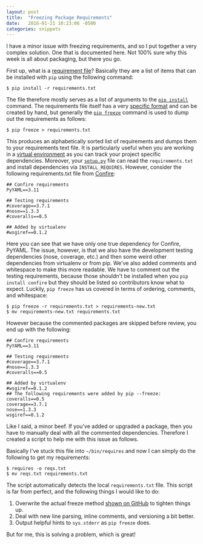 ```yaml
---
layout: post
title:  "Freezing Package Requirements"
date:   2016-01-21 10:23:06 -0500
categories: snippets
---
```


I have a minor issue with freezing requirements, and so I put together a very complex solution. One that is documented here. Not 100% sure why this week is all about packaging, but there you go. 

First up, what is a [requirement file](https://pip.readthedocs.org/en/stable/user_guide/#requirements-files)? Basically they are a list of items that can be installed with `pip` using the following command:

    $ pip install -r requirements.txt

The file therefore mostly serves as a list of arguments to the [`pip install`](https://pip.pypa.io/en/stable/reference/pip_install/) command. The requirements file itself has a very [specific format](https://pip.readthedocs.org/en/stable/reference/pip_install/#requirements-file-format) and can be created by hand, but generally the [`pip freeze`](https://pip.pypa.io/en/stable/reference/pip_freeze/) command is used to dump out the requirements as follows:

    $ pip freeze > requirements.txt

This produces an alphabetically sorted list of requirements and dumps them to your requirements text file. It is particularly useful when you are working in a [virtual environment](http://docs.python-guide.org/en/latest/dev/virtualenvs/#other-notes) as you can track your project specific dependencies. Moreover, your [`setup.py`](https://gist.github.com/bbengfort/76d45a80af5494908c95) file can read the `requirements.txt` and install dependencies via `INSTALL_REQUIRES`.   However, consider the following requirements.txt file from [Confire](https://github.com/bbengfort/confire):

```
## Confire requirements
PyYAML==3.11

## Testing requirements
#coverage==3.7.1
#nose==1.3.3
#coveralls==0.5

## Added by virtualenv
#wsgiref==0.1.2
```

Here you can see that we have only one true dependency for Confire, PyYAML. The issue, however, is that we also have the development testing dependencies (nose, coverage, etc.) and then some weird other dependencies from virtualenv or from pip. We've also added comments and whitespace to make this more readable. We have to comment out the testing requirements, because those shouldn't be installed when you `pip install confire` but they should be listed so contributors know what to expect. Luckily, `pip freeze` has us covered in terms of ordering, comments, and whitespace:

    $ pip freeze -r requirements.txt > requirements-new.txt
    $ mv requirements-new.txt requirements.txt

However because the commented packages are skipped before review, you end up with the following:

```
## Confire requirements
PyYAML==3.11

## Testing requirements
#coverage==3.7.1
#nose==1.3.3
#coveralls==0.5

## Added by virtualenv
#wsgiref==0.1.2
## The following requirements were added by pip --freeze:
coveralls==0.5
coverage==3.7.1
nose==1.3.3
wsgiref==0.1.2
```

Like I said, a minor beef. If you've added or upgraded a package, then you have to manually deal with all the commented dependencies. Therefore I created a script to help me with this issue as follows.

<script src="https://gist.github.com/bbengfort/597b73f5304528f7bef8.js"></script>

Basically I've stuck this file into `~/bin/requires` and now I can simply do the following to get my requirements:

    $ requires -o reqs.txt
    $ mv reqs.txt requirements.txt

The script automatically detects the local `requirements.txt` file. This script is far from perfect, and the following things I would like to do:

1. Overwrite the actual freeze method [shown on GitHub](https://github.com/pypa/pip/blob/develop/pip/operations/freeze.py) to tighten things up.
2. Deal with new line parsing, inline comments, and versioning a bit better.
3. Output helpful hints to `sys.stderr` as `pip freeze` does.

But for me, this is solving a problem, which is great!
